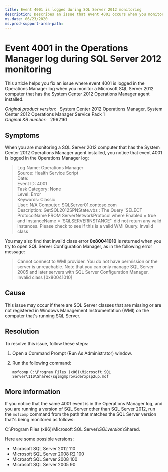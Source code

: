 ```yaml
---
title: Event 4001 is logged during SQL Server 2012 monitoring
description: Describes an issue that event 4001 occurs when you monitor a SQL Server 2012 computer that has the System Center 2012 Operations Manager agent installed.
ms.date: 06/23/2020
ms.prod-support-area-path: 
---
```

# Event 4001 in the Operations Manager log during SQL Server 2012 monitoring

This article helps you fix an issue where event 4001 is logged in the Operations Manager log when you monitor a Microsoft SQL Server 2012 computer that has the System Center 2012 Operations Manager agent installed.

_Original product version:_ &nbsp; System Center 2012 Operations Manager, System Center 2012 Operations Manager Service Pack 1  
_Original KB number:_ &nbsp; 2962161

## Symptoms

When you are monitoring a SQL Server 2012 computer that has the System Center 2012 Operations Manager agent installed, you notice that event 4001 is logged in the Operations Manager log:

> Log Name: Operations Manager  
Source: Health Service Script  
Date:  
Event ID: 4001  
Task Category: None  
Level: Error  
Keywords: Classic  
User: N/A Computer: SQLServer01.contoso.com  
Description: GetSQL2012SPNState.vbs : The Query 'SELECT ProtocolName FROM ServerNetworkProtocol where Enabled = true and InstanceName = 'SQLSERVERINSTANCE'' did not return any valid instances. Please check to see if this is a valid WMI Query. Invalid class  

You may also find that invalid class error **0x80041010** is returned when you try to open SQL Server Configuration Manager, as in the following error message:

> Cannot connect to WMI provider. You do not have permission or the server is unreachable. Note that you can only manage SQL Server 2005 and later servers with SQL Server Configuration Manager. Invalid class [0x80041010]

## Cause

This issue may occur if there are SQL Server classes that are missing or are not registered in Windows Management Instrumentation (WMI) on the computer that's running SQL Server.

## Resolution

To resolve this issue, follow these steps:

1. Open a Command Prompt (Run As Administrator) window.
2. Run the following command:

    ```console
    mofcomp C:\Program Files (x86)\Microsoft SQL Server\110\Shared\sqlmgmproviderxpsp2up.mof
    ```

## More information

If you notice that the same 4001 event is in the Operations Manager log, and you are running a version of SQL Server other than SQL Server 2012, run the `mofcomp` command from the path that matches the SQL Server version that's being monitored as follows:

C:\Program Files (x86)\Microsoft SQL Server\\*SQLversion*\Shared.

Here are some possible versions:

- Microsoft SQL Server 2012 110
- Microsoft SQL Server 2008 R2 100
- Microsoft SQL Server 2008 100
- Microsoft SQL Server 2005 90
